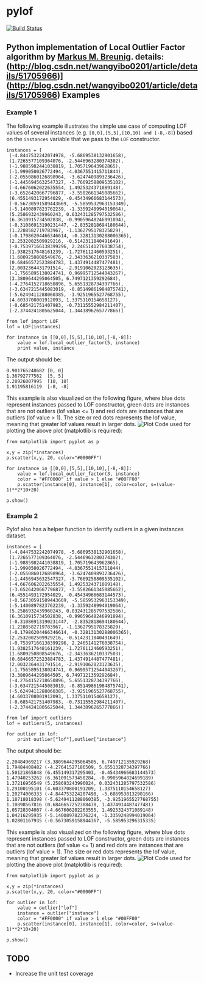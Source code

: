 pylof
=====
[![Build Status](https://travis-ci.org/damjankuznar/pylof.png?branch=master)](https://travis-ci.org/damjankuznar/pylof)

Python implementation of Local Outlier Factor algorithm by [Markus M. Breunig](http://www.dbs.ifi.lmu.de/Publikationen/Papers/LOF.pdf).
details: (http://blog.csdn.net/wangyibo0201/article/details/51705966)](http://blog.csdn.net/wangyibo0201/article/details/51705966)
Examples
--------

### Example 1

The following example illustrates the simple use case of computing LOF values of several instances (e.g. `[0,0],[5,5],[10,10] and [-8,-8]`) based on the `instances` variable that we pass to the `LOF` constructor.
```
instances = [
 (-4.8447532242074978, -5.6869538132901658),
 (1.7265577109364076, -2.5446963280374302),
 (-1.9885982441038819, 1.705719643962865),
 (-1.999050026772494, -4.0367551415711844),
 (-2.0550860126898964, -3.6247409893236426),
 (-1.4456945632547327, -3.7669258809535102),
 (-4.6676062022635554, 1.4925324371089148),
 (-3.6526420667796877, -3.5582661345085662),
 (6.4551493172954029, -0.45434966683144573),
 (-0.56730591589443669, -5.5859532963153349),
 (-5.1400897823762239, -1.3359248994019064),
 (5.2586932439960243, 0.032431285797532586),
 (6.3610915734502838, -0.99059648246991894),
 (-0.31086913190231447, -2.8352818694180644),
 (1.2288582719783967, -1.1362795178325829),
 (-0.17986204466346614, -0.32813130288006365),
 (2.2532002509929216, -0.5142311840491649),
 (-0.75397166138399296, 2.2465141276038754),
 (1.9382517648161239, -1.7276112460593251),
 (1.6809250808549676, -2.3433636210337503),
 (0.68466572523884783, 1.4374914487477481),
 (2.0032364431791514, -2.9191062023123635),
 (-1.7565895138024741, 0.96995712544043267),
 (3.3809644295064505, 6.7497121359292684),
 (-4.2764152718650896, 5.6551328734397766),
 (-3.6347215445083019, -0.85149861984875741),
 (-5.6249411288060385, -3.9251965527768755),
 (4.6033708001912093, 1.3375110154658127),
 (-0.685421751407983, -0.73115552984211407),
 (-2.3744241805625044, 1.3443896265777866)]

from lof import LOF
lof = LOF(instances)

for instance in [[0,0],[5,5],[10,10],[-8,-8]]:
    value = lof.local_outlier_factor(5, instance)
    print value, instance
```
The output should be:
```
0.901765248682 [0, 0]
1.36792777562  [5, 5]
2.28926007995  [10, 10]
1.91195816119  [-8, -8]
```
This example is also visualized on the following figure, where blue dots 
represent instances passed to LOF constructor, green dots are instances that 
are not outliers (lof value <= 1) and red dots are instances that are outliers 
(lof value > 1). The size or red dots represents the lof value, meaning that 
greater lof values result in larger dots.
![Plot](https://github.com/damjankuznar/pylof/raw/master/example1.png)
Code used for plotting the above plot (matplotlib is required):
```
from matplotlib import pyplot as p

x,y = zip(*instances)
p.scatter(x,y, 20, color="#0000FF")

for instance in [[0,0],[5,5],[10,10],[-8,-8]]:
    value = lof.local_outlier_factor(3, instance)
    color = "#FF0000" if value > 1 else "#00FF00"
    p.scatter(instance[0], instance[1], color=color, s=(value-1)**2*10+20)

p.show()
```

### Example 2
Pylof also has a helper function to identify outliers in a given instances dataset.
```
instances = [
 (-4.8447532242074978, -5.6869538132901658),
 (1.7265577109364076, -2.5446963280374302),
 (-1.9885982441038819, 1.705719643962865),
 (-1.999050026772494, -4.0367551415711844),
 (-2.0550860126898964, -3.6247409893236426),
 (-1.4456945632547327, -3.7669258809535102),
 (-4.6676062022635554, 1.4925324371089148),
 (-3.6526420667796877, -3.5582661345085662),
 (6.4551493172954029, -0.45434966683144573),
 (-0.56730591589443669, -5.5859532963153349),
 (-5.1400897823762239, -1.3359248994019064),
 (5.2586932439960243, 0.032431285797532586),
 (6.3610915734502838, -0.99059648246991894),
 (-0.31086913190231447, -2.8352818694180644),
 (1.2288582719783967, -1.1362795178325829),
 (-0.17986204466346614, -0.32813130288006365),
 (2.2532002509929216, -0.5142311840491649),
 (-0.75397166138399296, 2.2465141276038754),
 (1.9382517648161239, -1.7276112460593251),
 (1.6809250808549676, -2.3433636210337503),
 (0.68466572523884783, 1.4374914487477481),
 (2.0032364431791514, -2.9191062023123635),
 (-1.7565895138024741, 0.96995712544043267),
 (3.3809644295064505, 6.7497121359292684),
 (-4.2764152718650896, 5.6551328734397766),
 (-3.6347215445083019, -0.85149861984875741),
 (-5.6249411288060385, -3.9251965527768755),
 (4.6033708001912093, 1.3375110154658127),
 (-0.685421751407983, -0.73115552984211407),
 (-2.3744241805625044, 1.3443896265777866)]

from lof import outliers
lof = outliers(5, instances)

for outlier in lof:
    print outlier["lof"],outlier["instance"]
```
The output should be:
```
2.20484969217 (3.3809644295064505, 6.749712135929268)
1.79484408482 (-4.27641527186509, 5.6551328734397766)
1.50121865848 (6.455149317295403, -0.45434966683144573)
1.47940253262 (6.361091573450284, -0.9905964824699189)
1.37216956549 (5.258693243996024, 0.032431285797532586)
1.29100195101 (4.603370800191209, 1.3375110154658127)
1.20274006333 (-4.844753224207498, -5.686953813290166)
1.18718018398 (-5.6249411288060385, -3.9251965527768755)
1.10898567816 (0.6846657252388478, 1.4374914487477481)
1.05728304007 (-4.667606202263555, 1.4925324371089148)
1.04216295935 (-5.140089782376224, -1.3359248994019064)
1.02801167935 (-0.5673059158944367, -5.585953296315335)
```
This example is also visualized on the following figure, where blue dots 
represent instances passed to LOF constructor, green dots are instances that 
are not outliers (lof value <= 1) and red dots are instances that are outliers 
(lof value > 1). The size or red dots represents the lof value, meaning that 
greater lof values result in larger dots.
![Plot](https://github.com/damjankuznar/pylof/raw/master/example2.png)
Code used for plotting the above plot (matplotlib is required):
```
from matplotlib import pyplot as p

x,y = zip(*instances)
p.scatter(x,y, 20, color="#0000FF")

for outlier in lof:
    value = outlier["lof"]
    instance = outlier["instance"]
    color = "#FF0000" if value > 1 else "#00FF00"
    p.scatter(instance[0], instance[1], color=color, s=(value-1)**2*10+20)

p.show()
```
TODO
-----
 * Increase the unit test coverage
